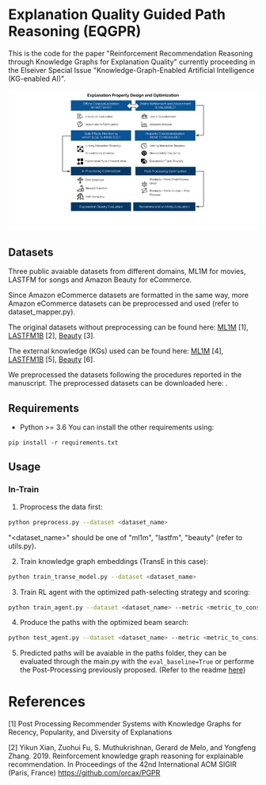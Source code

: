# Explanation Quality Guided Path Reasoning (EQGPR)
This is the code for the paper "Reinforcement Recommendation Reasoning through Knowledge Graphs for Explanation Quality" currently proceeding in the Elseiver Special Issue "Knowledge-Graph-Enabled Artificial Intelligence (KG-enabled AI)".

![Visual Abstract](/KG-EAI-vabstract.png)

## Datasets
Three public avaiable datasets from different domains, ML1M for movies, LASTFM for songs and Amazon Beauty for eCommerce.

Since Amazon eCommerce datasets are formatted in the same way, more Amazon eCommerce datasets can be preprocessed and used (refer to dataset_mapper.py).

The original datasets without preprocessing can be found here: [ML1M]() [1], [LASTFM1B]() [2], [Beauty]() [3].

The external knowledge (KGs) used can be found here: [ML1M]() [4], [LASTFM1B]() [5], [Beauty]() [6].

We preprocessed the datasets following the procedures reported in the manuscript. The preprocessed datasets can be downloaded here: []().

## Requirements
- Python >= 3.6
You can install the other requirements using: 
```
pip install -r requirements.txt
```

## Usage

### In-Train

1. Proprocess the data first:
```bash
python preprocess.py --dataset <dataset_name>
```
"<dataset_name>" should be one of "ml1m", "lastfm", "beauty" (refer to utils.py).

2. Train knowledge graph embeddings (TransE in this case):
```bash
python train_transe_model.py --dataset <dataset_name>
```

3. Train RL agent with the optimized path-selecting strategy and scoring:
```bash
python train_agent.py --dataset <dataset_name> --metric <metric_to_consider_in_train> --alpha <weight_for_the_metric>
```

4. Produce the paths with the optimized beam search:
```bash
python test_agent.py --dataset <dataset_name> --metric <metric_to_consider_in_train> --alpha <weight_for_the_metric>
```

5. Predicted paths will be avaiable in the paths folder, they can be evaluated through the main.py with the ```eval_baseline=True``` or performe the Post-Processing previously proposed. (Refer to the readme [here](https://github.com/giacoballoccu/PPE-Path-Reasoning-RecSys/blob/main/README.md))

# References
\[1\] Post Processing Recommender Systems with Knowledge Graphs
for Recency, Popularity, and Diversity of Explanations

\[2\] Yikun Xian, Zuohui Fu, S. Muthukrishnan, Gerard de Melo, and Yongfeng Zhang. 2019. Reinforcement knowledge graph reasoning for explainable recommendation. In Proceedings of the 42nd International ACM SIGIR (Paris, France) https://github.com/orcax/PGPR 

